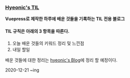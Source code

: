 ### [Hyeonic's TIL](https://hyeonic.github.io/)

__Vuepress로 제작한 하루에 배운 것들을 기록하는 TIL 전용 블로그__ 


#### TIL 규칙은 아래의 3 항목을 따른다.

 1. 오늘 배운 것들의 키워드 정리 및 느낀점
 2. 내일 할일

배운 것들에 대한 정리는 [hyeonic's Blog](https://hyeonic.tistory.com/)에 정리 할 예정이다. 

2020-12-21 ~ing